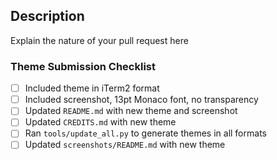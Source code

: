 ## Description

Explain the nature of your pull request here

### Theme Submission Checklist

<!-- If your pull request is to submit a new theme, or to update an existing one, please ensure all the steps in the checklist have been completed. If it is not a theme submission, you can delete the section below. -->

- [ ] Included theme in iTerm2 format
- [ ] Included screenshot, 13pt Monaco font, no transparency
- [ ] Updated `README.md` with new theme and screenshot
- [ ] Updated `CREDITS.md` with new theme
- [ ] Ran `tools/update_all.py` to generate themes in all formats
- [ ] Updated `screenshots/README.md` with new theme
